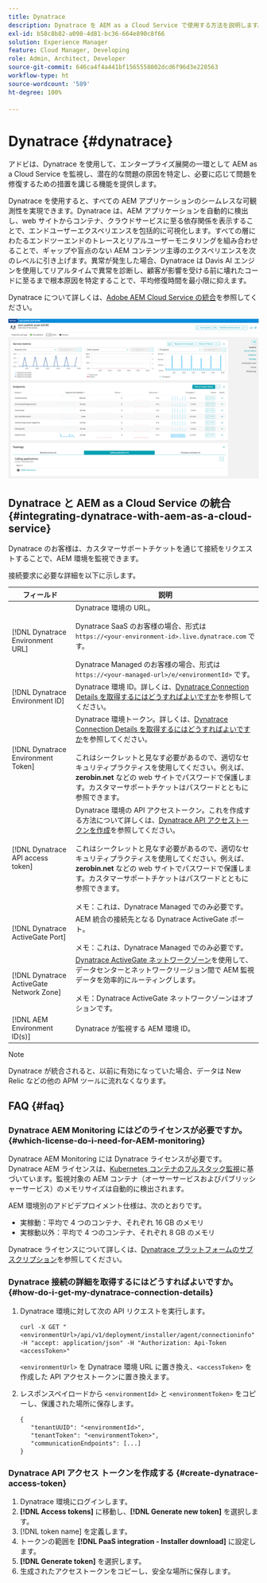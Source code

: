 ```yaml
---
title: Dynatrace
description: Dynatrace を AEM as a Cloud Service で使用する方法を説明します。
exl-id: b58c8b82-a098-4d81-bc36-664e890c8f66
solution: Experience Manager
feature: Cloud Manager, Developing
role: Admin, Architect, Developer
source-git-commit: 646ca4f4a441bf1565558002dcd6f96d3e228563
workflow-type: ht
source-wordcount: '589'
ht-degree: 100%

---
```


# Dynatrace {#dynatrace}

アドビは、Dynatrace を使用して、エンタープライズ展開の一環として AEM as a Cloud Service を監視し、潜在的な問題の原因を特定し、必要に応じて問題を修復するための措置を講じる機能を提供します。

Dynatrace を使用すると、すべての AEM アプリケーションのシームレスな可観測性を実現できます。Dynatrace は、AEM アプリケーションを自動的に検出し、web サイトからコンテナ、クラウドサービスに至る依存関係を表示することで、エンドユーザーエクスペリエンスを包括的に可視化します。すべての層にわたるエンドツーエンドのトレースとリアルユーザーモニタリングを組み合わせることで、ギャップや盲点のない AEM コンテンツ主導のエクスペリエンスを次のレベルに引き上げます。異常が発生した場合、Dynatrace は Davis AI エンジンを使用してリアルタイムで異常を診断し、顧客が影響を受ける前に壊れたコードに至るまで根本原因を特定することで、平均修復時間を最小限に抑えます。

Dynatrace について詳しくは、[Adobe AEM Cloud Service の統合](https://www.dynatrace.com/hub/detail/adobe-experience-manager-1/)を参照してください。

![AEM オーサーとパブリッシャーのパフォーマンス指標](/help/implementing/cloud-manager/assets/dynatrace-performance-metrics.png)

## Dynatrace と AEM as a Cloud Service の統合 {#integrating-dynatrace-with-aem-as-a-cloud-service}

Dynatrace のお客様は、カスタマーサポートチケットを通じて接続をリクエストすることで、AEM 環境を監視できます。

接続要求に必要な詳細を以下に示します。

| **フィールド** | **説明** |
|---|---|
| [!DNL Dynatrace Environment URL] | Dynatrace 環境の URL。<br><br>Dynatrace SaaS のお客様の場合、形式は `https://<your-environment-id>.live.dynatrace.com` です。<br><br>Dynatrace Managed のお客様の場合、形式は `https://<your-managed-url>/e/<environmentId>` です。 |
| [!DNL Dynatrace Environment ID] | Dynatrace 環境 ID。詳しくは、[Dynatrace Connection Details を取得するにはどうすればよいですか](#how-do-i-get-my-dynatrace-connection-details)を参照してください。 |
| [!DNL Dynatrace Environment Token] | Dynatrace 環境トークン。詳しくは、[Dynatrace Connection Details を取得するにはどうすればよいですか](#how-do-i-get-my-dynatrace-connection-details)を参照してください。<br><br>これはシークレットと見なす必要があるので、適切なセキュリティプラクティスを使用してください。例えば、**zerobin.net** などの web サイトでパスワードで保護します。カスタマーサポートチケットはパスワードとともに参照できます。 |
| [!DNL Dynatrace API access token] | Dynatrace 環境の API アクセストークン。これを作成する方法について詳しくは、[Dynatrace API アクセストークンを作成](#create-dynatrace-access-token)を参照してください。<br><br>これはシークレットと見なす必要があるので、適切なセキュリティプラクティスを使用してください。例えば、**zerobin.net** などの web サイトでパスワードで保護します。カスタマーサポートチケットはパスワードとともに参照できます。<br><br>メモ：これは、Dynatrace Managed でのみ必要です。 |
| [!DNL Dynatrace ActiveGate Port] | AEM 統合の接続先となる Dynatrace ActiveGate ポート。<br><br>メモ：これは、Dynatrace Managed でのみ必要です。 |
| [!DNL Dynatrace ActiveGate Network Zone] | [Dynatrace ActiveGate ネットワークゾーン](https://docs.dynatrace.com/docs/manage/network-zones)を使用して、データセンターとネットワークリージョン間で AEM 監視データを効率的にルーティングします。<br><br>メモ：Dynatrace ActiveGate ネットワークゾーンはオプションです。 |
| [!DNL AEM Environment ID(s)] | Dynatrace が監視する AEM 環境 ID。 |

>[!NOTE]
>
>Dynatrace が統合されると、以前に有効になっていた場合、データは New Relic などの他の APM ツールに流れなくなります。

## FAQ {#faq}

### Dynatrace AEM Monitoring にはどのライセンスが必要ですか。 {#which-license-do-i-need-for-AEM-monitoring}

Dynatrace AEM Monitoring には Dynatrace ライセンスが必要です。Dynatrace AEM ライセンスは、[Kubernetes コンテナのフルスタック監視](https://docs.dynatrace.com/docs/shortlink/dps-hosts#gib-hour-calculation-for-containers-and-application-only-monitoring)に基づいています。監視対象の AEM コンテナ（オーサーサービスおよびパブリッシャーサービス）のメモリサイズは自動的に検出されます。

AEM 環境別のアドビデプロイメント仕様は、次のとおりです。

* 実稼動：平均で 4 つのコンテナ、それぞれ 16 GB のメモリ
* 実稼動以外：平均で 4 つのコンテナ、それぞれ 8 GB のメモリ

Dynatrace ライセンスについて詳しくは、[Dynatrace プラットフォームのサブスクリプション](https://docs.dynatrace.com/docs/shortlink/dynatrace-platform-subscription)を参照してください。

### Dynatrace 接続の詳細を取得するにはどうすればよいですか。 {#how-do-i-get-my-dynatrace-connection-details}

1. Dynatrace 環境に対して次の API リクエストを実行します。

   ```
   curl -X GET "<environmentUrl>/api/v1/deployment/installer/agent/connectioninfo" -H "accept: application/json" -H "Authorization: Api-Token <accessToken>"
   ```


   `<environmentUrl>` を Dynatrace 環境 URL に置き換え、`<accessToken>` を作成した API アクセストークンに置き換えます。

1. レスポンスペイロードから `<environmentId>` と `<environmentToken>` をコピーし、保護された場所に保存します。

   ```
   {
      "tenantUUID": "<environmentId>",
      "tenantToken": "<environmentToken>",
      "communicationEndpoints": [...]
   }
   ```

### Dynatrace API アクセス トークンを作成する {#create-dynatrace-access-token}

1. Dynatrace 環境にログインします。
1. **[!DNL Access tokens]** に移動し、**[!DNL Generate new token]** を選択します。
1. [!DNL token name] を定義します。
1. トークンの範囲を **[!DNL PaaS integration - Installer download]** に設定します。
1. **[!DNL Generate token]** を選択します。
1. 生成されたアクセストークンをコピーし、安全な場所に保存します。





